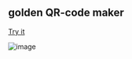 ## golden QR-code maker

<a href="https://m7snv2017.github.io/QR-code/">Try it</a>


![image](https://github.com/user-attachments/assets/2d12223f-fa57-460b-a48d-39c8e3ac30a3)
